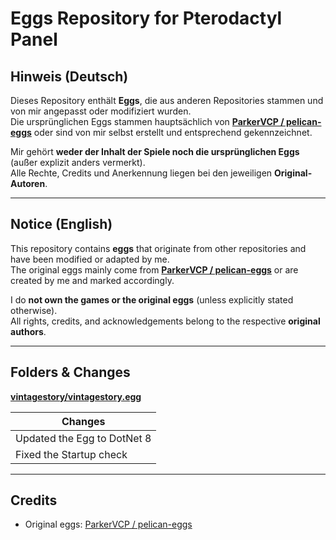 # Eggs Repository for Pterodactyl Panel

## Hinweis (Deutsch)

Dieses Repository enthält **Eggs**, die aus anderen Repositories stammen und von mir angepasst oder modifiziert wurden.  
Die ursprünglichen Eggs stammen hauptsächlich von **[ParkerVCP / pelican-eggs](https://github.com/pelican-eggs/eggs)** oder sind von mir selbst erstellt und entsprechend gekennzeichnet.  

Mir gehört **weder der Inhalt der Spiele noch die ursprünglichen Eggs** (außer explizit anders vermerkt).  
Alle Rechte, Credits und Anerkennung liegen bei den jeweiligen **Original-Autoren**.  

---

## Notice (English)

This repository contains **eggs** that originate from other repositories and have been modified or adapted by me.  
The original eggs mainly come from **[ParkerVCP / pelican-eggs](https://github.com/pelican-eggs/eggs)** or are created by me and marked accordingly.  

I do **not own the games or the original eggs** (unless explicitly stated otherwise).  
All rights, credits, and acknowledgements belong to the respective **original authors**.  

---

## Folders & Changes
**[vintagestory/vintagestory.egg](https://github.com/Liatoast/toast-pterodactyl-eggs/blob/main/vintagestory/vintagestory.json)**

| Changes |
|------|
| Updated the Egg to DotNet 8 |
| Fixed the Startup check |

---

## Credits

- Original eggs: [ParkerVCP / pelican-eggs](https://github.com/pelican-eggs/eggs)  

